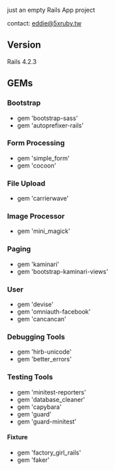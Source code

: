 just an empty Rails App project

contact: eddie@5xruby.tw

## Version
Rails 4.2.3

## GEMs
### Bootstrap
* gem 'bootstrap-sass'
* gem 'autoprefixer-rails'

### Form Processing
* gem 'simple_form'
* gem 'cocoon'

### File Upload
* gem 'carrierwave'

### Image Processor
* gem 'mini_magick'

### Paging
* gem 'kaminari'
* gem 'bootstrap-kaminari-views'

### User
* gem 'devise'
* gem 'omniauth-facebook'
* gem 'cancancan'

### Debugging Tools
* gem 'hirb-unicode'
* gem 'better_errors'

### Testing Tools
* gem 'minitest-reporters'
* gem 'database_cleaner'
* gem 'capybara'
* gem 'guard'
* gem 'guard-minitest'

#### Fixture
* gem 'factory_girl_rails'
* gem 'faker'

